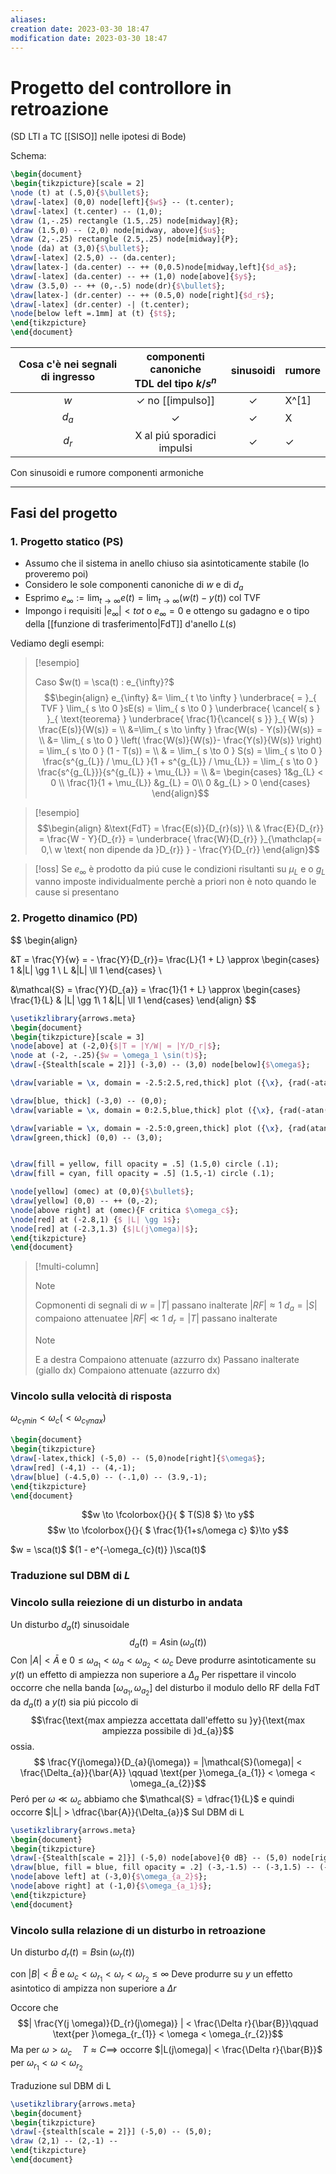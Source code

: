 ```yaml
---
aliases: 
creation date: 2023-03-30 18:47
modification date: 2023-03-30 18:47
---
```


# Progetto del controllore in retroazione
(SD LTI a TC [[SISO]] nelle ipotesi di Bode)

Schema:
```tikz
\begin{document}
\begin{tikzpicture}[scale = 2]
\node (t) at (.5,0){$\bullet$};
\draw[-latex] (0,0) node[left]{$w$} -- (t.center);
\draw[-latex] (t.center) -- (1,0);
\draw (1,-.25) rectangle (1.5,.25) node[midway]{R};
\draw (1.5,0) -- (2,0) node[midway, above]{$u$};
\draw (2,-.25) rectangle (2.5,.25) node[midway]{P};
\node (da) at (3,0){$\bullet$};
\draw[-latex] (2.5,0) -- (da.center);
\draw[latex-] (da.center) -- ++ (0,0.5)node[midway,left]{$d_a$};
\draw[-latex] (da.center) -- ++ (1,0) node[above]{$y$};
\draw (3.5,0) -- ++ (0,-.5) node(dr){$\bullet$};
\draw[latex-] (dr.center) -- ++ (0.5,0) node[right]{$d_r$};
\draw[-latex] (dr.center) -| (t.center);
\node[below left =.1mm] at (t) {$t$};
\end{tikzpicture}
\end{document}
```

| Cosa c'è nei segnali di ingresso | componenti canoniche </br> TDL del tipo $k/s^n$ |  sinusoidi   | rumore |
|:--------------------------------:|:-----------------------------------------------:|:------------:| ------ |
|               $w$                |             $\checkmark$ no [[impulso]]             | $\checkmark$ | X^[1]      |
|             $d_{a}$              |                  $\checkmark$                   | $\checkmark$ |    X    |
|             $d_{r}$              |           X al piú sporadici impulsi            | $\checkmark$ |     $\checkmark$   |

Con sinusoidi e rumore componenti armoniche

---
[^1]: [[modulo]] che non venga da un altra misura




## Fasi del progetto

### 1. Progetto statico (PS)

- Assumo che il sistema in anello chiuso sia asintoticamente stabile (lo proveremo poi)
- Considero le sole componenti canoniche di $w$ e di $d_{a}$
- Esprimo $e_{\infty} := \lim_{ t \to \infty } e(t) = \lim_{ t \to \infty } (w(t)-y(t))$ col TVF
- Impongo i requisiti $|e_{\infty}|< tot$ o $e_{\infty} = 0$ e ottengo su gadagno e o tipo della [[funzione di trasferimento|FdT]] d'anello $L(s)$

Vediamo degli esempi:

> [!esempio]
> 
> Caso $w(t) = \sca(t) : e_{\infty}?$
> $$\begin{align}
> e_{\infty} &= \lim_{ t \to \infty } \underbrace{ = }_{ TVF } \lim_{ s \to 0 }sE(s) = \lim_{ s \to 0 } \underbrace{ \cancel{ s } }_{ \text{teorema} } \underbrace{ \frac{1}{\cancel{ s }} }_{ W(s) } \frac{E(s)}{W(s)} = \\
> &=\lim_{ s \to \infty }  \frac{W(s) - Y(s)}{W(s)} =  \\
> &= \lim_{ s \to 0 } \left( \frac{W(s)}{W(s)}- \frac{Y(s)}{W(s)}  \right) = \lim_{ s \to 0 } (1 - T(s)) =  \\
>  & = \lim_{ s \to 0 }  S(s) = \lim_{ s \to 0 } \frac{s^{g_{L}} / \mu_{L} }{1 + s^{g_{L}} / \mu_{L}} = \lim_{ s \to 0 } \frac{s^{g_{L}}}{s^{g_{L}} + \mu_{L}} = \\
> &= \begin{cases}
> 1&g_{L} < 0 \\
> \frac{1}{1 + \mu_{L}}  &g_{L} = 0\\
> 0 &g_{L} > 0
> \end{cases}
> \end{align}$$
> 

>[!esempio]
>$$\begin{align}
> &\text{FdT} = \frac{E(s)}{D_{r}(s)}  \\
> & \frac{E}{D_{r}} = \frac{W - Y}{D_{r}} = \underbrace{ \frac{W}{D_{r}} }_{\mathclap{= 0,\ w \text{ non dipende da }D_{r}} } - \frac{Y}{D_{r}}
>\end{align}$$
>

>[!oss]
>Se $e_{\infty}$ è prodotto da piú cuse le condizioni risultanti su $\mu_{L}$ e o $g_{L}$ vanno imposte individualmente perchè a priori non è noto quando le cause si presentano 

### 2. Progetto dinamico (PD)


$$
\begin{align}

&T = \frac{Y}{w} = - \frac{Y}{D_{r}}= \frac{L}{1 + L} \approx \begin{cases}
1 &|L| \gg 1 \\
L &|L| \ll 1
\end{cases} \\

&\mathcal{S} = \frac{Y}{D_{a}} = \frac{1}{1 + L} \approx \begin{cases}
\frac{1}{L}  & |L| \gg 1\\
1 &|L| \ll 1
\end{cases}
\end{align}
$$

```tikz
\usetikzlibrary{arrows.meta}
\begin{document}
\begin{tikzpicture}[scale = 3]
\node[above] at (-2,0){$|T = |Y/W| = |Y/D_r|$};
\node at (-2, -.25){$w = \omega_1 \sin(t)$};
\draw[-{Stealth[scale = 2]}] (-3,0) -- (3,0) node[below]{$\omega$};

\draw[variable = \x, domain = -2.5:2.5,red,thick] plot ({\x}, {rad(-atan(\x))}) node[below]{$|L| \ll 1$};

\draw[blue, thick] (-3,0) -- (0,0);
\draw[variable = \x, domain = 0:2.5,blue,thick] plot ({\x}, {rad(-atan(\x) -2)});

\draw[variable = \x, domain = -2.5:0,green,thick] plot ({\x}, {rad(atan(\x))}) node[below left = 3cm]{$|S| = |Y/D_r|$};
\draw[green,thick] (0,0) -- (3,0);


\draw[fill = yellow, fill opacity = .5] (1.5,0) circle (.1);
\draw[fill = cyan, fill opacity = .5] (1.5,-1) circle (.1);

\node[yellow] (omec) at (0,0){$\bullet$};
\draw[yellow] (0,0) -- ++ (0,-2);
\node[above right] at (omec){F critica $\omega_c$};
\node[red] at (-2.8,1) {$ |L| \gg 1$};
\node[red] at (-2.3,1.3) {$|L(j\omega)|$};
\end{tikzpicture}
\end{document}
```






>[!multi-column]
>
>
>>[!NOTE]
> >Copmonenti di segnali di
> >$w$ = $|T|$ passano inalterate $|RF| \approx 1$
> >$d_{a} = |S|$  compaiono attenuatee $|RF| \ll 1$
> >$d_{r} = |T|$ passano inalterate
> 
>>[!Note]
>>E a destra
>>Compaiono attenuate (azzurro dx)
>>Passano inalterate (giallo dx)
>>Compaiono attenuate (azzurro dx)



### Vincolo sulla velocità di risposta
$\omega_{c_{1} min} < \omega _c (< \omega_{c_{1} max})$

```tikz
\begin{document}
\begin{tikzpicture}
\draw[-latex,thick] (-5,0) -- (5,0)node[right]{$\omega$};
\draw[red] (-4,1) -- (4,-1);
\draw[blue] (-4.5,0) -- (-.1,0) -- (3.9,-1);
\end{tikzpicture}
\end{document}
```

$$w \to \fcolorbox{}{}{ $ T(S)8 $} \to y$$
$$w \to \fcolorbox{}{}{ $ \frac{1}{1+s/\omega c}  $}\to y$$

$w = \sca(t)$
$(1 - e^{-\omega_{c}(t)} )\sca(t)$


### Traduzione sul DBM di $L$

### Vincolo sulla reiezione di un disturbo in andata

Un disturbo $d_{a}(t)$ sinusoidale
	$$ d_{a}(t) = A \sin(\omega_{a}(t)) $$
	Con $|A| < \bar{A}$ 
	e $0 \leq \omega_{a_{1}} < \omega_{a} < \omega_{a_{2}} < \omega_{c}$
	Deve produrre asintoticamente su $y(t)$ un effetto di ampiezza non superiore a $\Delta_{a}$
	Per rispettare il vincolo occorre che nella banda $[\omega_{a_{1}}, \omega_{a_{2}}]$ del disturbo il modulo dello RF della FdT da $d_{a}(t)$ a $y(t)$ sia piú piccolo di
	$$\frac{\text{max ampiezza accettata dall'effetto su }y}{\text{max ampiezza possibile di }d_{a}}$$
	ossia.
$$ \frac{Y(j\omega)}{D_{a}(j\omega)} = |\mathcal{S}(\omega)| < \frac{\Delta_{a}}{\bar{A}} \qquad \text{per }\omega_{a_{1}} < \omega < \omega_{a_{2}}$$
 Peró per $\omega \ll \omega_{c}$ abbiamo che $\mathcal{S} = \dfrac{1}{L}$  e quindi occorre $|L| > \dfrac{\bar{A}}{\Delta_{a}}$ 
 Sul DBM di L
 ```tikz
 \usetikzlibrary{arrows.meta}
\begin{document}
\begin{tikzpicture}
\draw[-{Stealth[scale = 2]}] (-5,0) node[above]{0 dB} -- (5,0) node[right]{$\omega$};
\draw[blue, fill = blue, fill opacity = .2] (-3,-1.5) -- (-3,1.5) -- (-1,1.5) -- (-1,-1.5);
\node[above left] at (-3,0){$\omega_{a_2}$};
\node[above right] at (-1,0){$\omega_{a_1}$};
\end{tikzpicture}
\end{document}
```

### Vincolo sulla relazione di un disturbo in retroazione

Un disturbo $d_{r}(t) = B\sin(\omega_{r}(t))$

con $|B| < \bar{B}$
e $\omega_{c} < \omega_{r_{1}} < \omega_{r} <\omega_{r_{2}} \leq \infty$
Deve produrre su $y$ un effetto asintotico di ampizza non superiore a $\Delta r$

Occore che $$| \frac{Y(j \omega)}{D_{r}(j\omega)} | < \frac{\Delta r}{\bar{B}}\qquad \text{per }\omega_{r_{1}} < \omega < \omega_{r_{2}}$$
Ma per $\omega > \omega_{c}\quad T \approx C \implies$ occorre $|L(j\omega)| < \frac{\Delta r}{\bar{B}}$ per $\omega_{r_{1}} < \omega < \omega_{r_{2}}$

Traduzione sul DBM di L

```tikz
\usetikzlibrary{arrows.meta}
\begin{document}
\begin{tikzpicture}
\draw[-{stealth[scale = 2]}] (-5,0) -- (5,0);
\draw (2,1) -- (2,-1) --
\end{tikzpicture}
\end{document}
```